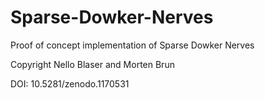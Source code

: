 # Sparse-Dowker-Nerves
Proof of concept implementation of Sparse Dowker Nerves

Copyright Nello Blaser and Morten Brun

DOI: 10.5281/zenodo.1170531 
